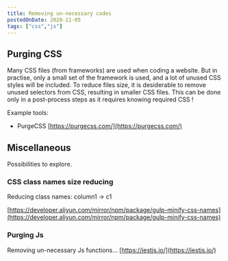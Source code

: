```yaml
---
title: Removing un-necessary codes
postedOnDate: 2020-11-05
tags: ["css","js"]
---
```



## Purging CSS
Many CSS files (from frameworks) are used when coding a website. But in practise, only a small set of the framework is used, and a lot of unused CSS styles will be included. To reduce files size, it is desiderable to remove unused selectors from CSS, resulting in smaller CSS files. This can be done only in a post-process steps as it requires knowing required CSS !

Example tools:
- PurgeCSS [https://purgecss.com/](https://purgecss.com/)

## Miscellaneous
Possibilities to explore.

### CSS class names size reducing
Reducing class names: column1 -> c1

[https://developer.aliyun.com/mirror/npm/package/gulp-minify-css-names](https://developer.aliyun.com/mirror/npm/package/gulp-minify-css-names)

### Purging Js
Removing un-necessary Js functions... [https://jestjs.io/](https://jestjs.io/)
